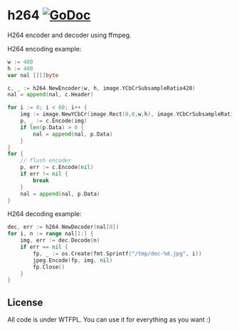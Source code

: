h264 [![GoDoc](http://godoc.org/github.com/opennota/h264?status.svg)](http://godoc.org/github.com/opennota/h264)
====

H264 encoder and decoder using ffmpeg.

H264 encoding example:

```go
w := 400
h := 400
var nal [][]byte

c, _ := h264.NewEncoder(w, h, image.YCbCrSubsampleRatio420)
nal = append(nal, c.Header)

for i := 0; i < 60; i++ {
	img := image.NewYCbCr(image.Rect(0,0,w,h), image.YCbCrSubsampleRatio420)
	p, _ := c.Encode(img)
	if len(p.Data) > 0 {
		nal = append(nal, p.Data)
	}
}
for {
	// flush encoder
	p, err := c.Encode(nil)
	if err != nil {
		break
	}
	nal = append(nal, p.Data)
}
```

H264 decoding example:

```go
dec, err := h264.NewDecoder(nal[0])
for i, n := range nal[1:] {
	img, err := dec.Decode(n)
	if err == nil {
		fp, _ := os.Create(fmt.Sprintf("/tmp/dec-%d.jpg", i))
		jpeg.Encode(fp, img, nil)
		fp.Close()
	}
}
```

License
----

All code is under WTFPL. You can use it for everything as you want :)
